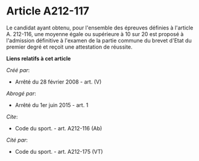 # Article A212-117

Le candidat ayant obtenu, pour l'ensemble des épreuves définies à l'article A. 212-116, une moyenne égale ou supérieure à 10
sur 20 est proposé à l'admission définitive à l'examen de la partie commune du brevet d'Etat du premier degré et reçoit une
attestation de réussite.

**Liens relatifs à cet article**

_Créé par_:

  - Arrêté du 28 février 2008 - art. (V)

_Abrogé par_:

  - Arrêté du 1er juin 2015 - art. 1

_Cite_:

  - Code du sport. - art. A212-116 (Ab)

_Cité par_:

  - Code du sport. - art. A212-175 (VT)
